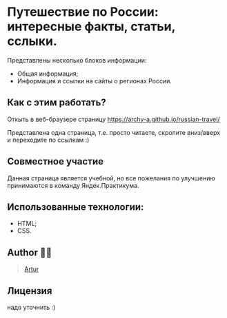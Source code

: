 # Путешествие по России: интересные факты, статьи, сслыки.

Представлены несколько блоков информации:

- Общая информация;
- Информация и ссылки на сайты о регионах России.

## Как с этим работать?

Откыть в веб-браузере страницу https://archy-a.github.io/russian-travel/

Представлена одна страница, т.е. просто читаете, скролите вниз/вверх и переходите по ссылкам :)

## Совместное участие
Данная страница является учебной, но все пожелания по улучшению принимаются в команду Яндек.Практикума.

## Использованные технологии:
- HTML;
- CSS.

## Author :man_technologist:

> [Artur](https://github.com/Archy-A)

## Лицензия
надо уточнить :)
